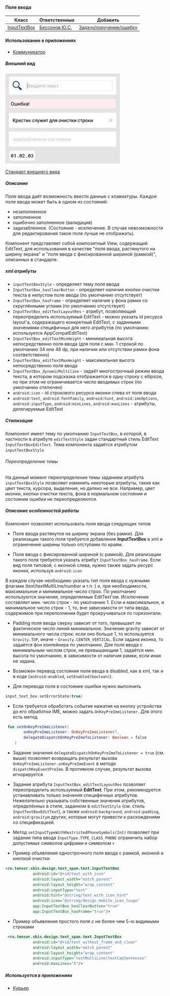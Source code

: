 #### Поле ввода

|Класс|Ответственные|Добавить|
|-----|-------------|--------|
|[InputTextBox](src/main/java/ru/tensor/sbis/design/text_span/text/InputTextBox.kt)|[Бессонов Ю.С.](https://online.sbis.ru/person/0744ffc8-075a-40e7-a1bd-5d6fff8655f2)|[Задачу/поручение/ошибку](https://online.sbis.ru/area/d5cff451-8688-4af0-970a-8127570b0308)|

#### Использование в приложениях
- [Коммуникатор](https://git.sbis.ru/mobileworkspace/apps/droid/communicator)

##### Внешний вид
![InputTextBox](doc_resources/img/inputtextbox.jpg)

[Стандарт внешнего вида](http://axure.tensor.ru/MobileAPP/#p=поля_ввода&g=1)

##### Описание
Поле ввода даёт возможность ввести данные с клавиатуры.
Каждое поле ввода может быть в одном из  состояний:
- незаполненное
- заполненное
- ошибочно заполненное (валидация)
- задизабленное. (Состояние - исключение. В случае невозможности для редактирования такое поле лучше не отображать).

Компонент представляет собой композитный View, содержащий EditText, для использования в качестве "поля ввода, растянутого на ширину экрана" и "поля ввода с фиксированной шириной (рамкой)", описанных в стандарте.

##### xml атрибуты
- `inputTextBoxStyle` - определяет тему поля ввода
- `InputTextBox_hasClearButton` - определяет наличие кнопки очистки текста в непустом поле ввода (по умолчанию отсутствует)
- `InputTextBox_hasFrame` - определяет наличие у фона рамки со скруглёнными углами (по умолчанию отсутствует)
- `InputTextBox_editTextLayoutRes` - атрибут, позволяющий переопределить используемый EditText - можно указать id ресурса layout'а, содеражащего конкретный EditText, с заданными значениями специфичных для него атрибутов (по умолчанию используется AppCompatEditText)
- `InputTextBox_editTextMinHeight` - минимальная высота непосредственно поля ввода (для поля с мин. 1 строкой по умолчанию 34 или 48 dp, при наличии или отсутствии рамки фона соответственно)
- `InputTextBox_editTextMaxHeight` - максимальная высота непосредственно поля ввода
- `InputTextBox_dynamicMultiline` - задаёт многострочный режим ввода текста, в котором подсказка отображается в одну строку с ellipsize, но при этом не ограничивается число вводимых строк (по умолчанию отключен)
- `android:icon` - id строкового ресурса иконки слева от поля ввода
- `android:text`, `android:fontFamily`, `android:hint`, `android:imeOptions`, `android:inputType`, `android:minLines`, `android:maxLines` - атрибуты, делегируемые EditText

##### Стилизация
Компонент имеет тему по умолчанию `InputTextBox`, в которой, в частности в атрибуте `editTextStyle` задан стандартный стиль EditText `InputTextBoxEditText`. Тема компонента задаётся атрибутом `inputTextBoxStyle`

###### Переопределение темы
На данный момент переопределение темы заданием атрибута `inputTextBoxStyle` позволяет изменить некоторые атрибуты, такие как цвет текста, курсора, выделения, но далеко не все. Например, цвет иконки, кнопки очистки текста, фона в нормальном состоянии и состоянии ошибки не переопределяются.

##### Описание особенностей работы
Компонент позволяет использовать поля ввода следующих типов
- Поле ввода растянутое на ширину экрана (без рамки).
Для реализации такого поля требуется добавление **InputTextBox** в xml и ограничение ширины только отступами по краям.

- Поле ввода с фиксированной шириной (с рамкой).
Для реализации такого поля требуется указать атрибут `InputTextBox_hasFrame`. Если вид поля типовой, с иконкой слева, нужно также задать ресурс иконки, используя `android:icon`

В каждом случае необходимо указать тип поля ввода с нужными флагами (text/textMultiLine/number и т.п. ) и, при необходимости, максимальное и минимальное число строк. По умолчанию используются значения, определяемые EditText'ом. Исключение составляет мин. число строк - по умолчанию 1. Если и максимальное, и минимальное число строк - 1, то, вне зависимости от типа ввода, содержимое при переполнении будет прокручиваться по горизонтали.

- Padding поля ввода сверху зависит от того, превышает ли фактическое число линий минимальное. Значение gravity зависит от минимального числа строк: если оно больше 1, то используется `Gravity.TOP`, иначе - `Gravity.CENTER_VERTICAL`. Если задана иконка, то задаётся фон контейнера по умолчанию. Для поля ввода с минимальным числом строк, не превышающим 1, задаётся мин. высота по умолчанию, в зависимости от наличия рамки, если иная не задана.

- Возможен перевод состояния поля ввода в disabled, как в xml, так и в коде (`android:enabled`, `setEnabled(boolean)`).

- Для перевода поля в состояние ошибки нужно выполнить
```kotlin
input_text_box.setErrorState(true)
```

- Если требуется обработать событие нажатия на кнопку устройства до его обработки IME, можно задать `OnKeyPreImeListener`. Для этого есть метод
```kotlin
 fun setOnKeyPreImeListener(
        onKeyPreImeListener: OnKeyPreImeListener?,
        delegateDispatchOnKeyPreImeToListener: Boolean = false
    )
```
* Задание значения `delegateDispatchOnKeyPreImeToListener = true` (см. выше) позволяет возвращать результат вызова `OnKeyPreImeListener.onKeyPreImeEvent` в методе `dispatchKeyEventPreIme`. В противном случае, результат вызова игнорируется

- Задание атрибута `InputTextBox_editTextLayoutRes` позволяет переопределить используемый **EditText**. При этом, рекомендуется устанавливать только значения специфичных атрибутов. Нежелательно указывать собственные значения атрибутов, определённых в  стиле, заданном в `editTextStyle` (см. стиль `InputTextBoxEditText`), а также `android:background`, `android:padding`, `android:gravity`и других, которые могут привести к расхождениям со спецификацией.

- Метод `setInputTypeWithRestrictedPhoneSymbols(Int)` позволяет при задании типа ввода `InputType.TYPE_CLASS_PHONE` ограничить набор допустимых символов цифрами и символом `+`

- Пример объявления однострочного поля ввода с рамкой, иконкой и кнопкой очистки
```xml
<ru.tensor.sbis.design.text_span.text.InputTextBox
            android:id="@+id/text_with_icon"
            android:layout_width="match_parent"
            android:layout_height="wrap_content"
            android:inputType="text"
            android:hint="@string/text_with_icon_hint"
            android:icon="@string/design_mobile_icon_loupe"
            app:InputTextBox_hasClearButton="true"
            app:InputTextBox_hasFrame="true"/>
```
- Пример объявления простого поля с не более чем 5-ю видимыми строками
```xml
 <ru.tensor.sbis.design.text_span.text.InputTextBox
            android:id="@+id/text_without_frame_and_clear"
            android:layout_width="match_parent"
            android:layout_height="wrap_content"
            android:inputType="textMultiLine|textCapSentences"
            android:maxLines="5"/>
```

##### Используется в приложениях
- [Курьер](https://git.sbis.ru/mobileworkspace/apps/droid/courier)